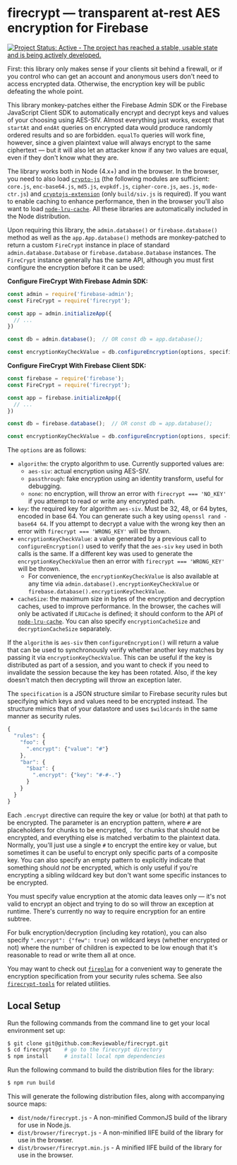 # firecrypt &mdash; transparent at-rest AES encryption for Firebase

[![Project Status: Active - The project has reached a stable, usable state and is being actively developed.](http://www.repostatus.org/badges/latest/active.svg)](http://www.repostatus.org/#active)

First: this library only makes sense if your clients sit behind a firewall, or if you control who can get an account and anonymous users don't need to access encrypted data.  Otherwise, the encryption key will be public defeating the whole point.

This library monkey-patches either the Firebase Admin SDK or the Firebase JavaScript Client SDK to automatically encrypt and decrypt keys and values of your choosing using AES-SIV.  Almost everything just works, except that `startAt` and `endAt` queries on encrypted data would produce randomly ordered results and so are forbidden.  `equalTo` queries will work fine, however, since a given plaintext value will always encrypt to the same ciphertext &mdash; but it will also let an attacker know if any two values are equal, even if they don't know what they are.

The library works both in Node (4.x+) and in the browser.  In the browser, you need to also load [`crypto-js`](https://github.com/brix/crypto-js) (the following modules are sufficient: `core.js`, `enc-base64.js`, `md5.js`, `evpkdf.js`, `cipher-core.js`, `aes.js`, `mode-ctr.js`) and [`cryptojs-extension`](https://github.com/artjomb/cryptojs-extension) (only `build/siv.js` is required).  If you want to enable caching to enhance performance, then in the browser you'll also want to load [`node-lru-cache`](https://github.com/isaacs/node-lru-cache).  All these libraries are automatically included in the Node distribution.

Upon requiring this library, the `admin.database()` or `firebase.database()` method as well as the
`app.App.database()` methods are monkey-patched to return a custom `FireCrypt` instance in place of
standard `admin.database.Database` or `firebase.database.Database` instances. The `FireCrypt`
instance generally has the same API, although you must first configure the encryption before it
can be used:

**Configure FireCrypt With Firebase Admin SDK:**

```js
const admin = require('firebase-admin');
const FireCrypt = require('firecrypt');

const app = admin.initializeApp({
  // ...
})

const db = admin.database();  // OR const db = app.database();

const encryptionKeyCheckValue = db.configureEncryption(options, specification);
```

**Configure FireCrypt With Firebase Client SDK:**

```js
const firebase = require('firebase');
const FireCrypt = require('firecrypt');

const app = firebase.initializeApp({
  // ...
})

const db = firebase.database();  // OR const db = app.database();

const encryptionKeyCheckValue = db.configureEncryption(options, specification);
```

The `options` are as follows:

* `algorithm`: the crypto algorithm to use.  Currently supported values are:
  * `aes-siv`: actual encryption using AES-SIV.
  * `passthrough`: fake encryption using an identity transform, useful for debugging.
  * `none`: no encryption, will throw an error with `firecrypt === 'NO_KEY'` if you attempt to read or write any encrypted path.
* `key`: the required key for algorithm `aes-siv`.  Must be 32, 48, or 64 bytes, encoded in base 64.  You can generate such a key using `openssl rand -base64 64`.  If you attempt to decrypt a value with the wrong key then an error with `firecrypt === 'WRONG_KEY'` will be thrown.
* `encryptionKeyCheckValue`: a value generated by a previous call to `configureEncryption()` used to verify that the `aes-siv` `key` used in both calls is the same.  If a different key was used to generate the `encryptionKeyCheckValue` then an error with `firecrypt === 'WRONG_KEY'` will be thrown.
  * For convenience, the `encryptionKeyCheckValue` is also available at any time via
  `admin.database().encryptionKeyCheckValue` or `firebase.database().encryptionKeyCheckValue`.
* `cacheSize`: the maximum size in bytes of the encryption and decryption caches, used to improve performance.  In the browser, the caches will only be activated if `LRUCache` is defined; it should conform to the API of [`node-lru-cache`](https://github.com/isaacs/node-lru-cache).  You can also specify `encryptionCacheSize` and `decryptionCacheSize` separately.

If the `algorithm` is `aes-siv` then `configureEncryption()` will return a value that can be used to synchronously verify whether another key matches by passing it via `encryptionKeyCheckValue`.  This can be useful if the key is distributed as part of a session, and you want to check if you need to invalidate the session because the key has been rotated.  Also, if the key doesn't match then decrypting will throw an exception later.

The `specification` is a JSON structure similar to Firebase security rules but specifying which keys and values need to be encrypted instead.  The structure mimics that of your datastore and uses `$wildcards` in the same manner as security rules.

```js
{
  "rules": {
    "foo": {
      ".encrypt": {"value": "#"}
    },
    "bar": {
      "$baz": {
        ".encrypt": {"key": "#-#-."}
      }
    }
  }
}
```

Each `.encrypt` directive can require the key or value (or both) at that path to be encrypted.  The parameter is an encryption pattern, where `#` are placeholders for chunks to be encrypted, `.` for chunks that should not be encrypted, and everything else is matched verbatim to the plaintext data.  Normally, you'll just use a single `#` to encrypt the entire key or value, but sometimes it can be useful to encrypt only specific parts of a composite key.  You can also specify an empty pattern to explicitly indicate that something should _not_ be encrypted, which is only useful if you're encrypting a sibling wildcard key but don't want some specific instances to be encrypted.

You must specify value encryption at the atomic data leaves only &mdash; it's not valid to encrypt an object and trying to do so will throw an exception at runtime.  There's currently no way to require encryption for an entire subtree.

For bulk encryption/decryption (including key rotation), you can also specify `".encrypt": {"few": true}` on wildcard keys (whether encrypted or not) where the number of children is expected to be low enough that it's reasonable to read or write them all at once.

You may want to check out [`fireplan`](https://github.com/pkaminski/fireplan) for a convenient way to generate the encryption specification from your security rules schema.  See also [`firecrypt-tools`](https://github.com/pkaminski/firecrypt/tree/master/tools) for related utilities.

## Local Setup

Run the following commands from the command line to get your local environment set up:

```bash
$ git clone git@github.com:Reviewable/firecrypt.git
$ cd firecrypt    # go to the firecrypt directory
$ npm install     # install local npm dependencies
```

Run the following command to build the distribution files for the library:

```bash
$ npm run build
```

This will generate the following distribution files, along with accompanying source maps:

* `dist/node/firecrypt.js` - A non-minified CommonJS build of the library for use in Node.js.
* `dist/browser/firecrypt.js` - A non-minified IIFE build of the library for use in the browser.
* `dist/browser/firecrypt.min.js` - A minified IIFE build of the library for use in the browser.
